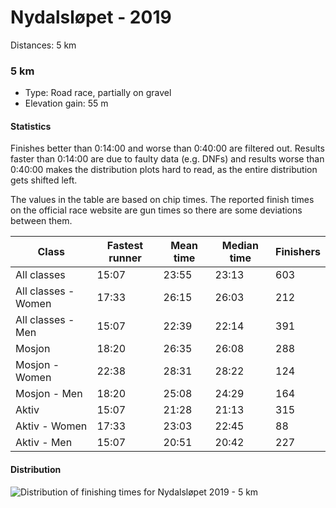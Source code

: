 # Nydalsløpet - 2019

Distances: 5 km

### 5 km

- Type: Road race, partially on gravel
- Elevation gain: 55 m

#### Statistics

Finishes better than 0:14:00 and worse than 0:40:00 are filtered out. Results faster than 0:14:00 are due to
faulty data (e.g. DNFs) and results worse than 0:40:00 makes the distribution plots hard to read, as the entire
distribution gets shifted left.

The values in the table are based on chip times. The reported finish times on the official race website are gun times
so there are some deviations between them.

| Class               | Fastest runner | Mean time | Median time | Finishers |
|---------------------|----------------|-----------|-------------|-----------|
| All classes         | 15:07          | 23:55     | 23:13       | 603       |
| All classes - Women | 17:33          | 26:15     | 26:03       | 212       |
| All classes - Men   | 15:07          | 22:39     | 22:14       | 391       |
| Mosjon              | 18:20          | 26:35     | 26:08       | 288       |
| Mosjon - Women      | 22:38          | 28:31     | 28:22       | 124       |
| Mosjon -  Men       | 18:20          | 25:08     | 24:29       | 164       |
| Aktiv               | 15:07          | 21:28     | 21:13       | 315       |
| Aktiv - Women       | 17:33          | 23:03     | 22:45       | 88        |
| Aktiv -  Men        | 15:07          | 20:51     | 20:42       | 227       |

#### Distribution

![Distribution of finishing times for Nydalsløpet 2019 - 5 km](assets/nydalsloepet-2019-5km_finishing-times.png)
